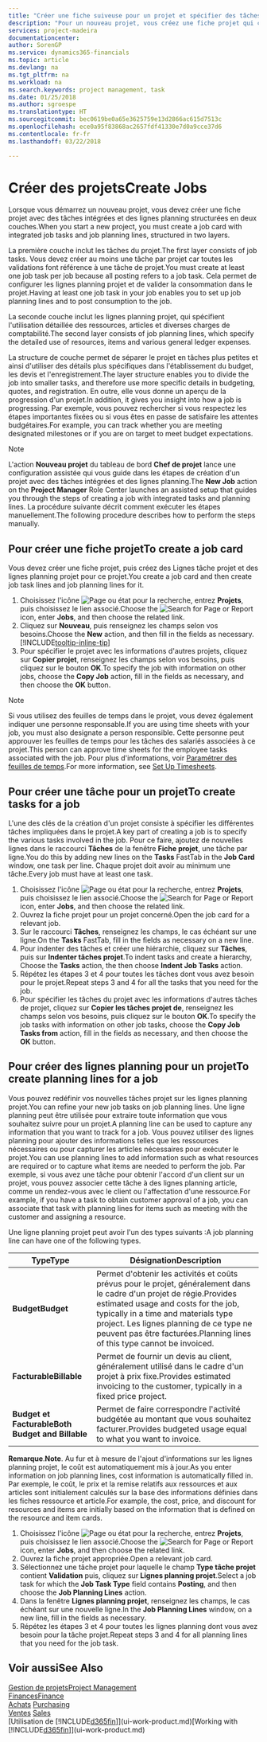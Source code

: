 ```yaml
---
title: "Créer une fiche suiveuse pour un projet et spécifier des tâches| Microsoft Docs"
description: "Pour un nouveau projet, vous créez une fiche projet qui contient les tâches projet et les lignes planning, pour vous aider à gérer la progression et les budgets."
services: project-madeira
documentationcenter: 
author: SorenGP
ms.service: dynamics365-financials
ms.topic: article
ms.devlang: na
ms.tgt_pltfrm: na
ms.workload: na
ms.search.keywords: project management, task
ms.date: 01/25/2018
ms.author: sgroespe
ms.translationtype: HT
ms.sourcegitcommit: bec0619be0a65e3625759e13d2866ac615d7513c
ms.openlocfilehash: ece0a95f83868ac2657fdf41330e7d0a9cce37d6
ms.contentlocale: fr-fr
ms.lasthandoff: 03/22/2018

---
```

# <a name="create-jobs"></a><span data-ttu-id="9fa58-103">Créer des projets</span><span class="sxs-lookup"><span data-stu-id="9fa58-103">Create Jobs</span></span>
<span data-ttu-id="9fa58-104">Lorsque vous démarrez un nouveau projet, vous devez créer une fiche projet avec des tâches intégrées et des lignes planning structurées en deux couches.</span><span class="sxs-lookup"><span data-stu-id="9fa58-104">When you start a new project, you must create a job card with integrated job tasks and job planning lines, structured in two layers.</span></span>  

<span data-ttu-id="9fa58-105">La première couche inclut les tâches du projet.</span><span class="sxs-lookup"><span data-stu-id="9fa58-105">The first layer consists of job tasks.</span></span> <span data-ttu-id="9fa58-106">Vous devez créer au moins une tâche par projet car toutes les validations font référence à une tâche de projet.</span><span class="sxs-lookup"><span data-stu-id="9fa58-106">You must create at least one job task per job because all posting refers to a job task.</span></span> <span data-ttu-id="9fa58-107">Cela permet de configurer les lignes planning projet et de valider la consommation dans le projet.</span><span class="sxs-lookup"><span data-stu-id="9fa58-107">Having at least one job task in your job enables you to set up job planning lines and to post consumption to the job.</span></span>

<span data-ttu-id="9fa58-108">La seconde couche inclut les lignes planning projet, qui spécifient l'utilisation détaillée des ressources, articles et diverses charges de comptabilité.</span><span class="sxs-lookup"><span data-stu-id="9fa58-108">The second layer consists of job planning lines, which specify the detailed use of resources, items and various general ledger expenses.</span></span>

<span data-ttu-id="9fa58-109">La structure de couche permet de séparer le projet en tâches plus petites et ainsi d'utiliser des détails plus spécifiques dans l'établissement du budget, les devis et l'enregistrement.</span><span class="sxs-lookup"><span data-stu-id="9fa58-109">The layer structure enables you to divide the job into smaller tasks, and therefore use more specific details in budgeting, quotes, and registration.</span></span> <span data-ttu-id="9fa58-110">En outre, elle vous donne un aperçu de la progression d'un projet.</span><span class="sxs-lookup"><span data-stu-id="9fa58-110">In addition, it gives you insight into how a job is progressing.</span></span> <span data-ttu-id="9fa58-111">Par exemple, vous pouvez rechercher si vous respectez les étapes importantes fixées ou si vous êtes en passe de satisfaire les attentes budgétaires.</span><span class="sxs-lookup"><span data-stu-id="9fa58-111">For example, you can track whether you are meeting designated milestones or if you are on target to meet budget expectations.</span></span>

> [!NOTE]  
>   <span data-ttu-id="9fa58-112">L'action **Nouveau projet** du tableau de bord **Chef de projet** lance une configuration assistée qui vous guide dans les étapes de création d'un projet avec des tâches intégrées et des lignes planning.</span><span class="sxs-lookup"><span data-stu-id="9fa58-112">The **New Job** action on the **Project Manager** Role Center launches an assisted setup that guides you through the steps of creating a job with integrated tasks and planning lines.</span></span> <span data-ttu-id="9fa58-113">La procédure suivante décrit comment exécuter les étapes manuellement.</span><span class="sxs-lookup"><span data-stu-id="9fa58-113">The following procedure describes how to perform the steps manually.</span></span>

## <a name="to-create-a-job-card"></a><span data-ttu-id="9fa58-114">Pour créer une fiche projet</span><span class="sxs-lookup"><span data-stu-id="9fa58-114">To create a job card</span></span>
<span data-ttu-id="9fa58-115">Vous devez créer une fiche projet, puis créez des Lignes tâche projet et des lignes planning projet pour ce projet.</span><span class="sxs-lookup"><span data-stu-id="9fa58-115">You create a job card and then create job task lines and job planning lines for it.</span></span>

1. <span data-ttu-id="9fa58-116">Choisissez l'icône ![Page ou état pour la recherche](media/ui-search/search_small.png "Page ou état pour la recherche"), entrez **Projets**, puis choisissez le lien associé.</span><span class="sxs-lookup"><span data-stu-id="9fa58-116">Choose the ![Search for Page or Report](media/ui-search/search_small.png "Search for Page or Report icon") icon, enter **Jobs**, and then choose the related link.</span></span>  
2. <span data-ttu-id="9fa58-117">Cliquez sur **Nouveau**, puis renseignez les champs selon vos besoins.</span><span class="sxs-lookup"><span data-stu-id="9fa58-117">Choose the **New** action, and then fill in the fields as necessary.</span></span> [!INCLUDE[tooltip-inline-tip](includes/tooltip-inline-tip_md.md)]
3. <span data-ttu-id="9fa58-118">Pour spécifier le projet avec les informations d'autres projets, cliquez sur **Copier projet**, renseignez les champs selon vos besoins, puis cliquez sur le bouton **OK**.</span><span class="sxs-lookup"><span data-stu-id="9fa58-118">To specify the job with information on other jobs, choose the **Copy Job** action, fill in the fields as necessary, and then choose the **OK** button.</span></span>

> [!NOTE]  
>   <span data-ttu-id="9fa58-119">Si vous utilisez des feuilles de temps dans le projet, vous devez également indiquer une personne responsable.</span><span class="sxs-lookup"><span data-stu-id="9fa58-119">If you are using time sheets with your job, you must also designate a person responsible.</span></span> <span data-ttu-id="9fa58-120">Cette personne peut approuver les feuilles de temps pour les tâches des salariés associées à ce projet.</span><span class="sxs-lookup"><span data-stu-id="9fa58-120">This person can approve time sheets for the employee tasks associated with the job.</span></span> <span data-ttu-id="9fa58-121">Pour plus d'informations, voir [Paramétrer des feuilles de temps](projects-how-setup-time-sheets.md).</span><span class="sxs-lookup"><span data-stu-id="9fa58-121">For more information, see [Set Up Timesheets](projects-how-setup-time-sheets.md).</span></span>

## <a name="to-create-tasks-for-a-job"></a><span data-ttu-id="9fa58-122">Pour créer une tâche pour un projet</span><span class="sxs-lookup"><span data-stu-id="9fa58-122">To create tasks for a job</span></span>
<span data-ttu-id="9fa58-123">L'une des clés de la création d'un projet consiste à spécifier les différentes tâches impliquées dans le projet.</span><span class="sxs-lookup"><span data-stu-id="9fa58-123">A key part of creating a job is to specify the various tasks involved in the job.</span></span> <span data-ttu-id="9fa58-124">Pour ce faire, ajoutez de nouvelles lignes dans le raccourci **Tâches** de la fenêtre **Fiche projet**, une tâche par ligne.</span><span class="sxs-lookup"><span data-stu-id="9fa58-124">You do this by adding new lines on the **Tasks** FastTab in the **Job Card** window, one task per line.</span></span> <span data-ttu-id="9fa58-125">Chaque projet doit avoir au minimum une tâche.</span><span class="sxs-lookup"><span data-stu-id="9fa58-125">Every job must have at least one task.</span></span>

1. <span data-ttu-id="9fa58-126">Choisissez l'icône ![Page ou état pour la recherche](media/ui-search/search_small.png "Page ou état pour la recherche"), entrez **Projets**, puis choisissez le lien associé.</span><span class="sxs-lookup"><span data-stu-id="9fa58-126">Choose the ![Search for Page or Report](media/ui-search/search_small.png "Search for Page or Report icon") icon, enter **Jobs**, and then choose the related link.</span></span>
2. <span data-ttu-id="9fa58-127">Ouvrez la fiche projet pour un projet concerné.</span><span class="sxs-lookup"><span data-stu-id="9fa58-127">Open the job card for a relevant job.</span></span>
3. <span data-ttu-id="9fa58-128">Sur le raccourci **Tâches**, renseignez les champs, le cas échéant sur une ligne.</span><span class="sxs-lookup"><span data-stu-id="9fa58-128">On the **Tasks** FastTab, fill in the fields as necessary on a new line.</span></span>
4. <span data-ttu-id="9fa58-129">Pour indenter des tâches et créer une hiérarchie, cliquez sur **Tâches**, puis sur **Indenter tâches projet**.</span><span class="sxs-lookup"><span data-stu-id="9fa58-129">To indent tasks and create a hierarchy, Choose the **Tasks** action, the then choose **Indent Job Tasks** action.</span></span>
5. <span data-ttu-id="9fa58-130">Répétez les étapes 3 et 4 pour toutes les tâches dont vous avez besoin pour le projet.</span><span class="sxs-lookup"><span data-stu-id="9fa58-130">Repeat steps 3 and 4 for all the tasks that you need for the job.</span></span>
6. <span data-ttu-id="9fa58-131">Pour spécifier les tâches du projet avec les informations d'autres tâches de projet, cliquez sur **Copier les tâches projet de**, renseignez les champs selon vos besoins, puis cliquez sur le bouton **OK**.</span><span class="sxs-lookup"><span data-stu-id="9fa58-131">To specify the job tasks with information on other job tasks, choose the **Copy Job Tasks from** action, fill in the fields as necessary, and then choose the **OK** button.</span></span>

## <a name="to-create-planning-lines-for-a-job"></a><span data-ttu-id="9fa58-132">Pour créer des lignes planning pour un projet</span><span class="sxs-lookup"><span data-stu-id="9fa58-132">To create planning lines for a job</span></span>
<span data-ttu-id="9fa58-133">Vous pouvez redéfinir vos nouvelles tâches projet sur les lignes planning projet.</span><span class="sxs-lookup"><span data-stu-id="9fa58-133">You can refine your new job tasks on job planning lines.</span></span> <span data-ttu-id="9fa58-134">Une ligne planning peut être utilisée pour extraire toute information que vous souhaitez suivre pour un projet.</span><span class="sxs-lookup"><span data-stu-id="9fa58-134">A planning line can be used to capture any information that you want to track for a job.</span></span> <span data-ttu-id="9fa58-135">Vous pouvez utiliser des lignes planning pour ajouter des informations telles que les ressources nécessaires ou pour capturer les articles nécessaires pour exécuter le projet.</span><span class="sxs-lookup"><span data-stu-id="9fa58-135">You can use planning lines to add information such as what resources are required or to capture what items are needed to perform the job.</span></span> <span data-ttu-id="9fa58-136">Par exemple, si vous avez une tâche pour obtenir l'accord d'un client sur un projet, vous pouvez associer cette tâche à des lignes planning article, comme un rendez-vous avec le client ou l'affectation d'une ressource.</span><span class="sxs-lookup"><span data-stu-id="9fa58-136">For example, if you have a task to obtain customer approval of a job, you can associate that task with planning lines for items such as meeting with the customer and assigning a resource.</span></span>  

<span data-ttu-id="9fa58-137">Une ligne planning projet peut avoir l'un des types suivants :</span><span class="sxs-lookup"><span data-stu-id="9fa58-137">A job planning line can have one of the following types.</span></span>  

| <span data-ttu-id="9fa58-138">Type</span><span class="sxs-lookup"><span data-stu-id="9fa58-138">Type</span></span> | <span data-ttu-id="9fa58-139">Désignation</span><span class="sxs-lookup"><span data-stu-id="9fa58-139">Description</span></span> |
| --- | --- |
| <span data-ttu-id="9fa58-140">**Budget**</span><span class="sxs-lookup"><span data-stu-id="9fa58-140">**Budget**</span></span> |<span data-ttu-id="9fa58-141">Permet d'obtenir les activités et coûts prévus pour le projet, généralement dans le cadre d'un projet de régie.</span><span class="sxs-lookup"><span data-stu-id="9fa58-141">Provides estimated usage and costs for the job, typically in a time and materials type project.</span></span> <span data-ttu-id="9fa58-142">Les lignes planning de ce type ne peuvent pas être facturées.</span><span class="sxs-lookup"><span data-stu-id="9fa58-142">Planning lines of this type cannot be invoiced.</span></span> |
| <span data-ttu-id="9fa58-143">**Facturable**</span><span class="sxs-lookup"><span data-stu-id="9fa58-143">**Billable**</span></span> |<span data-ttu-id="9fa58-144">Permet de fournir un devis au client, généralement utilisé dans le cadre d'un projet à prix fixe.</span><span class="sxs-lookup"><span data-stu-id="9fa58-144">Provides estimated invoicing to the customer, typically in a fixed price project.</span></span> |
| <span data-ttu-id="9fa58-145">**Budget et Facturable**</span><span class="sxs-lookup"><span data-stu-id="9fa58-145">**Both Budget and Billable**</span></span> |<span data-ttu-id="9fa58-146">Permet de faire correspondre l'activité budgétée au montant que vous souhaitez facturer.</span><span class="sxs-lookup"><span data-stu-id="9fa58-146">Provides budgeted usage equal to what you want to invoice.</span></span> |

<span data-ttu-id="9fa58-147">**Remarque**.</span><span class="sxs-lookup"><span data-stu-id="9fa58-147">**Note**.</span></span> <span data-ttu-id="9fa58-148">Au fur et à mesure de l'ajout d'informations sur les lignes planning projet, le coût est automatiquement mis à jour.</span><span class="sxs-lookup"><span data-stu-id="9fa58-148">As you enter information on job planning lines, cost information is automatically filled in.</span></span> <span data-ttu-id="9fa58-149">Par exemple, le coût, le prix et la remise relatifs aux ressources et aux articles sont initialement calculés sur la base des informations définies dans les fiches ressource et article.</span><span class="sxs-lookup"><span data-stu-id="9fa58-149">For example, the cost, price, and discount for resources and items are initially based on the information that is defined on the resource and item cards.</span></span>

1. <span data-ttu-id="9fa58-150">Choisissez l'icône ![Page ou état pour la recherche](media/ui-search/search_small.png "Page ou état pour la recherche"), entrez **Projets**, puis choisissez le lien associé.</span><span class="sxs-lookup"><span data-stu-id="9fa58-150">Choose the ![Search for Page or Report](media/ui-search/search_small.png "Search for Page or Report icon") icon, enter **Jobs**, and then choose the related link.</span></span>
2. <span data-ttu-id="9fa58-151">Ouvrez la fiche projet appropriée.</span><span class="sxs-lookup"><span data-stu-id="9fa58-151">Open a relevant job card.</span></span>
3. <span data-ttu-id="9fa58-152">Sélectionnez une tâche projet pour laquelle le champ **Type tâche projet** contient **Validation** puis, cliquez sur **Lignes planning projet**.</span><span class="sxs-lookup"><span data-stu-id="9fa58-152">Select a job task for which the **Job Task Type** field contains **Posting**, and then choose the **Job Planning Lines** action.</span></span>  
4. <span data-ttu-id="9fa58-153">Dans la fenêtre **Lignes planning projet**, renseignez les champs, le cas échéant sur une nouvelle ligne.</span><span class="sxs-lookup"><span data-stu-id="9fa58-153">In the **Job Planning Lines** window, on a new line, fill in the fields as necessary.</span></span>
5. <span data-ttu-id="9fa58-154">Répétez les étapes 3 et 4 pour toutes les lignes planning dont vous avez besoin pour la tâche projet.</span><span class="sxs-lookup"><span data-stu-id="9fa58-154">Repeat steps 3 and 4 for all planning lines that you need for the job task.</span></span>

## <a name="see-also"></a><span data-ttu-id="9fa58-155">Voir aussi</span><span class="sxs-lookup"><span data-stu-id="9fa58-155">See Also</span></span>
[<span data-ttu-id="9fa58-156">Gestion de projets</span><span class="sxs-lookup"><span data-stu-id="9fa58-156">Project Management</span></span>](projects-manage-projects.md)  
[<span data-ttu-id="9fa58-157">Finances</span><span class="sxs-lookup"><span data-stu-id="9fa58-157">Finance</span></span>](finance.md)  
<span data-ttu-id="9fa58-158">[Achats](purchasing-manage-purchasing.md)       </span><span class="sxs-lookup"><span data-stu-id="9fa58-158">[Purchasing](purchasing-manage-purchasing.md)       </span></span>  
<span data-ttu-id="9fa58-159">[Ventes](sales-manage-sales.md)    </span><span class="sxs-lookup"><span data-stu-id="9fa58-159">[Sales](sales-manage-sales.md)    </span></span>  
<span data-ttu-id="9fa58-160">[Utilisation de [!INCLUDE[d365fin](includes/d365fin_md.md)]](ui-work-product.md)</span><span class="sxs-lookup"><span data-stu-id="9fa58-160">[Working with [!INCLUDE[d365fin](includes/d365fin_md.md)]](ui-work-product.md)</span></span>  

